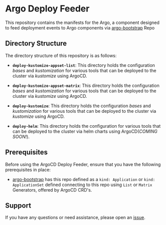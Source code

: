 # Argo Deploy Feeder

This repository contains the manifests for the Argo, a component designed to feed deployment events to Argo components via [argo-bootstrap](https://github.com/yashwanth-l/argo-bootstrap) Repo

## Directory Structure

The directory structure of this repository is as follows:

- **`deploy-kustomize-appset-list`**: This directory holds the configuration _bases_ and _kustomization_ for various tools that can be deployed to the cluster via _kustomize_ using ArgoCD.

- **`deploy-kustomize-appset-matrix`**: This directory holds the configuration _bases_ and _kustomization_ for various tools that can be deployed to the cluster via _kustomize_ using ArgoCD.

- **`deploy-kustomize`**: This directory holds the configuration _bases_ and _kustomization_ for various tools that can be deployed to the cluster via _kustomize_ using ArgoCD.

- **`deploy-helm`**: This directory holds the configuration for various tools that can be deployed to the cluster via helm charts using ArgoCD(_COMING SOON!_).

## Prerequisites

Before using the ArgoCD Deploy Feeder, ensure that you have the following prerequisites in place:

- [argo-bootstrap](https://github.com/yashwanth-l/argo-bootstrap) has this repo defined as a  `kind: Application` or `kind: ApplicationSet` defined connecting to this repo using `List` or `Matrix` Generators, offered by ArgoCD CRD's.

## Support

If you have any questions or need assistance, please open an [issue](https://github.com/yashwanth-l/argo-deploy-feeder/issues).
